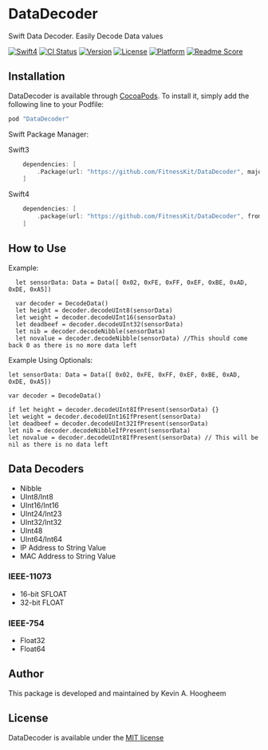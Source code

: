 # DataDecoder
Swift Data Decoder.  Easily Decode Data values

[![Swift4](https://img.shields.io/badge/swift4-compatible-4BC51D.svg?style=flat)](https://developer.apple.com/swift)
[![CI Status](http://img.shields.io/travis/FitnessKit/DataDecoder.svg?style=flat)](https://travis-ci.org/FitnessKit/DataDecoder)
[![Version](https://img.shields.io/cocoapods/v/DataDecoder.svg?style=flat)](http://cocoapods.org/pods/DataDecoder)
[![License](https://img.shields.io/cocoapods/l/DataDecoder.svg?style=flat)](http://cocoapods.org/pods/DataDecoder)
[![Platform](https://img.shields.io/cocoapods/p/DataDecoder.svg?style=flat)](http://cocoapods.org/pods/DataDecoder)
[![Readme Score](http://readme-score-api.herokuapp.com/score.svg?url=https://github.com/fitnesskit/datadecoder)](http://clayallsopp.github.io/readme-score?url=https://github.com/fitnesskit/datadecoder)

## Installation

DataDecoder is available through [CocoaPods](http://cocoapods.org). To install
it, simply add the following line to your Podfile:

```ruby
pod "DataDecoder"
```

Swift Package Manager:

Swift3
```swift
    dependencies: [
        .Package(url: "https://github.com/FitnessKit/DataDecoder", majorVersion: 0)
    ]
```
Swift4
```swift
    dependencies: [
        .package(url: "https://github.com/FitnessKit/DataDecoder", from: "4.1.1"),
    ]
```

## How to Use ##

Example:

~~~
  let sensorData: Data = Data([ 0x02, 0xFE, 0xFF, 0xEF, 0xBE, 0xAD, 0xDE, 0xA5])

  var decoder = DecodeData()
  let height = decoder.decodeUInt8(sensorData)
  let weight = decoder.decodeUInt16(sensorData)
  let deadbeef = decoder.decodeUInt32(sensorData)
  let nib = decoder.decodeNibble(sensorData)
  let novalue = decoder.decodeNibble(sensorData) //This should come back 0 as there is no more data left
~~~

Example Using Optionals:
~~~
let sensorData: Data = Data([ 0x02, 0xFE, 0xFF, 0xEF, 0xBE, 0xAD, 0xDE, 0xA5])

var decoder = DecodeData()

if let height = decoder.decodeUInt8IfPresent(sensorData) {}
let weight = decoder.decodeUInt16IfPresent(sensorData)
let deadbeef = decoder.decodeUInt32IfPresent(sensorData)
let nib = decoder.decodeNibbleIfPresent(sensorData)
let novalue = decoder.decodeUInt8IfPresent(sensorData) // This will be nil as there is no data left
~~~



## Data Decoders ##

* Nibble
* UInt8/Int8
* UInt16/Int16
* UInt24/Int23
* UInt32/Int32
* UInt48
* UInt64/Int64
* IP Address to String Value
* MAC Address to String Value

### IEEE-11073

* 16-bit SFLOAT
* 32-bit FLOAT

### IEEE-754

* Float32
* Float64

## Author

This package is developed and maintained by Kevin A. Hoogheem

## License

DataDecoder is available under the [MIT license](http://opensource.org/licenses/MIT)

